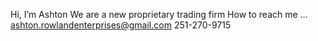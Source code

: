 Hi, I’m Ashton
We are a new proprietary trading firm
How to reach me ...
ashton.rowlandenterprises@gmail.com
251-270-9715

<!---
RowlandEnterprises/RowlandEnterprises is a ✨ special ✨ repository because its `README.md` (this file) appears on your GitHub profile.
You can click the Preview link to take a look at your changes.
--->
